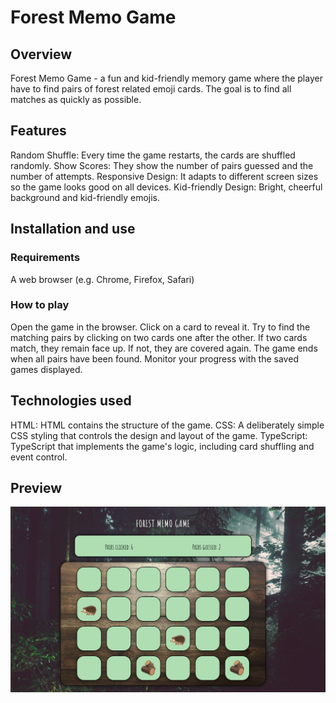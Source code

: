 # Forest Memo Game #
## Overview ##
Forest Memo Game - a fun and kid-friendly memory game where the player have to find pairs of forest related emoji cards. The goal is to find all matches as quickly as possible.

## Features ##
Random Shuffle: Every time the game restarts, the cards are shuffled randomly.
Show Scores: They show the number of pairs guessed and the number of attempts.
Responsive Design: It adapts to different screen sizes so the game looks good on all devices.
Kid-friendly Design: Bright, cheerful background and kid-friendly emojis.

## Installation and use ##
### Requirements ###
A web browser (e.g. Chrome, Firefox, Safari)

### How to play ###
Open the game in the browser.
Click on a card to reveal it.
Try to find the matching pairs by clicking on two cards one after the other.
If two cards match, they remain face up. If not, they are covered again.
The game ends when all pairs have been found.
Monitor your progress with the saved games displayed.

## Technologies used ##
HTML: HTML contains the structure of the game.
CSS: A deliberately simple CSS styling that controls the design and layout of the game.
TypeScript: TypeScript that implements the game's logic, including card shuffling and event control.

## Preview ##
![screenshot](./src/assets/img/screenshot-forest-memo.png)